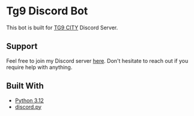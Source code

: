 # Tg9 Discord Bot

This bot is built for [TG9 CITY](https://discord.gg/dq6mrR433w) Discord Server.

## Support

Feel free to join my Discord server [here](https://discord.gg/dq6mrR433w). Don't hesitate to reach out if you require help with anything.

## Built With

* [Python 3.12](https://www.python.org/)
* [discord.py](https://github.com/Rapptz/discord.py)
